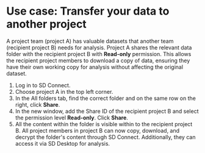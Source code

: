 # Use case: Transfer your data to another project

A project team (project A) has valuable datasets that another team (recipient project B) needs for analysis. Project A shares the relevant data folder with the recipient project B with **Read-only** permission. This allows the recipient project members to download a copy of data, ensuring they have their own working copy for analysis without affecting the original dataset.

1. Log in to SD Connect.
2. Choose project A in the top left corner.
3. In the All folders tab, find the correct folder and on the same row on the right, click **Share**.
4. In the new window, add the Share ID of the recipient project B and select the permission level **Read-only**. Click **Share**.
5. All the content within the folder is visible within to the recipient project B. All project members in project B can now copy, download, and decrypt the folder's content through SD Connect. Additionally, they can access it via SD Desktop for analysis.